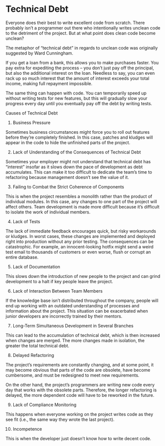 # Technical Debt

Everyone does their best to write excellent code from scratch. There probably isn’t a programmer out there who intentionally writes unclean code to the detriment of the project. But at what point does clean code become unclean?

The metaphor of “technical debt” in regards to unclean code was originally suggested by Ward Cunningham.

If you get a loan from a bank, this allows you to make purchases faster. You pay extra for expediting the process – you don’t just pay off the principal, but also the additional interest on the loan. Needless to say, you can even rack up so much interest that the amount of interest exceeds your total income, making full repayment impossible.

The same thing can happen with code. You can temporarily speed up without writing tests for new features, but this will gradually slow your progress every day until you eventually pay off the debt by writing tests.

Causes of Technical Debt

1. Business Pressure

Sometimes business circumstances might force you to roll out features before they’re completely finished. In this case, patches and kludges will appear in the code to hide the unfinished parts of the project.

2. Lack of Understanding of the Consequences of Technical Debt

Sometimes your employer might not understand that technical debt has “interest” insofar as it slows down the pace of development as debt accumulates. This can make it too difficult to dedicate the team’s time to refactoring because management doesn’t see the value of it.

3. Failing to Combat the Strict Coherence of Components

This is when the project resembles a monolith rather than the product of individual modules. In this case, any changes to one part of the project will affect others. Team development is made more difficult because it’s difficult to isolate the work of individual members.

4. Lack of Tests

The lack of immediate feedback encourages quick, but risky workarounds or kludges. In worst cases, these changes are implemented and deployed right into production without any prior testing. The consequences can be catastrophic. For example, an innocent-looking hotfix might send a weird test email to thousands of customers or even worse, flush or corrupt an entire database.

5. Lack of Documentation

This slows down the introduction of new people to the project and can grind development to a halt if key people leave the project.

6. Lack of Interaction Between Team Members

If the knowledge base isn’t distributed throughout the company, people will end up working with an outdated understanding of processes and information about the project. This situation can be exacerbated when junior developers are incorrectly trained by their mentors.

7. Long-Term Simultaneous Development in Several Branches

This can lead to the accumulation of technical debt, which is then increased when changes are merged. The more changes made in isolation, the greater the total technical debt.

8. Delayed Refactoring

The project’s requirements are constantly changing, and at some point, it may become obvious that parts of the code are obsolete, have become cumbersome, and must be redesigned to meet new requirements.

On the other hand, the project’s programmers are writing new code every day that works with the obsolete parts. Therefore, the longer refactoring is delayed, the more dependent code will have to be reworked in the future.

9. Lack of Compliance Monitoring

This happens when everyone working on the project writes code as they see fit (i.e., the same way they wrote the last project).

10. Incompetence

This is when the developer just doesn’t know how to write decent code.

